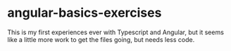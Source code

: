 # angular-basics-exercises
 
This is my first experiences ever with Typescript and 
Angular, but it seems like a little more work to get the files going, but needs less code. 
